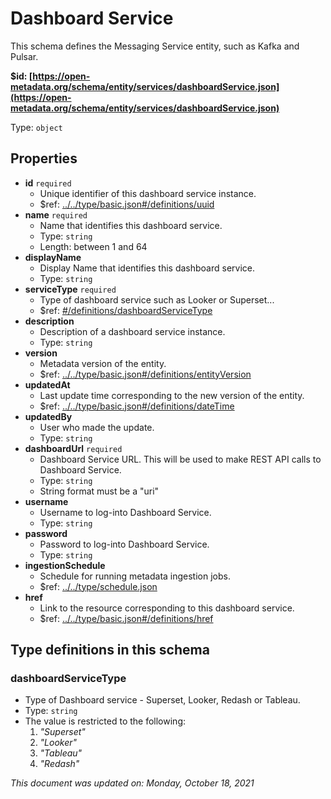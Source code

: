 # Dashboard Service

This schema defines the Messaging Service entity, such as Kafka and Pulsar.

**$id: [https://open-metadata.org/schema/entity/services/dashboardService.json](https://open-metadata.org/schema/entity/services/dashboardService.json)**

Type: `object`

## Properties
 - **id** `required`
   - Unique identifier of this dashboard service instance.
   - $ref: [../../type/basic.json#/definitions/uuid](../types/basic.md#uuid)
 - **name** `required`
   - Name that identifies this dashboard service.
   - Type: `string`
   - Length: between 1 and 64
 - **displayName**
   - Display Name that identifies this dashboard service.
   - Type: `string`
 - **serviceType** `required`
   - Type of dashboard service such as Looker or Superset...
   - $ref: [#/definitions/dashboardServiceType](#dashboardservicetype)
 - **description**
   - Description of a dashboard service instance.
   - Type: `string`
 - **version**
   - Metadata version of the entity.
   - $ref: [../../type/basic.json#/definitions/entityVersion](../types/basic.md#entityversion)
 - **updatedAt**
   - Last update time corresponding to the new version of the entity.
   - $ref: [../../type/basic.json#/definitions/dateTime](../types/basic.md#datetime)
 - **updatedBy**
   - User who made the update.
   - Type: `string`
 - **dashboardUrl** `required`
   - Dashboard Service URL. This will be used to make REST API calls to Dashboard Service.
   - Type: `string`
   - String format must be a "uri"
 - **username**
   - Username to log-into Dashboard Service.
   - Type: `string`
 - **password**
   - Password to log-into Dashboard Service.
   - Type: `string`
 - **ingestionSchedule**
   - Schedule for running metadata ingestion jobs.
   - $ref: [../../type/schedule.json](../types/schedule.md)
 - **href**
   - Link to the resource corresponding to this dashboard service.
   - $ref: [../../type/basic.json#/definitions/href](../types/basic.md#href)


## Type definitions in this schema

### dashboardServiceType

* Type of Dashboard service - Superset, Looker, Redash or Tableau.
* Type: `string`
* The value is restricted to the following: 
  1. _"Superset"_
  2. _"Looker"_
  3. _"Tableau"_
  4. _"Redash"_


_This document was updated on: Monday, October 18, 2021_